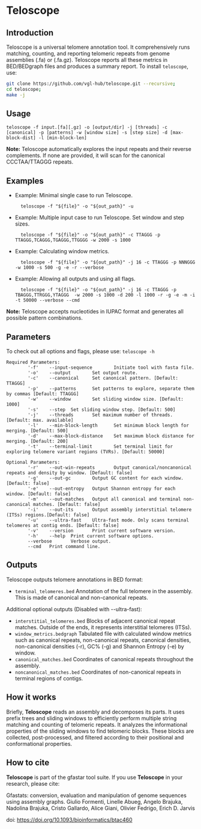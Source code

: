 Teloscope
============

Introduction
------------
Teloscope is a universal telomere annotation tool. It comprehensively runs matching, counting, and reporting telomeric repeats from genome assemblies (.fa) or (.fa.gz). Teloscope reports all these metrics in BED/BEDgraph files and produces a summary report. To install `teloscope`, use: 
```sh
git clone https://github.com/vgl-hub/teloscope.git --recursive;
cd teloscope; 
make -j
```

Usage
------------
    teloscope -f input.[fa][.gz] -o [output/dir] -j [threads] -c [canonical] -p [patterns] -w [window size] -s [step size] -d [max-block-dist] -l [min-block-len]

**Note:** Teloscope automatically explores the input repeats and their reverse complements. If none are provided, it will scan for the canonical CCCTAA/TTAGGG repeats. 

Examples
------------
* Example: Minimal single case to run Teloscope.

        teloscope -f "${file}" -o "${out_path}" -u

* Example: Multiple input case to run Teloscope. Set window and step sizes.

        teloscope -f "${file}" -o "${out_path}" -c TTAGGG -p TTAGGG,TCAGGG,TGAGGG,TTGGGG -w 2000 -s 1000

* Example: Calculating window metrics.

        teloscope -f "${file}" -o "${out_path}" -j 16 -c TTAGGG -p NNNGGG -w 1000 -s 500 -g -e -r --verbose

* Example: Allowing all outputs and using all flags.

        teloscope -f "${file}" -o "${out_path}" -j 16 -c TTAGGG -p TBAGGG,TTRGGG,YTAGGG  -w 2000 -s 1000 -d 200 -l 1000 -r -g -e -m -i -t 50000 --verbose --cmd
  
**Note:** Teloscope accepts nucleotides in IUPAC format and generates all possible pattern combinations. 

Parameters 
------------

To check out all options and flags, please use:
`teloscope -h` 

```
Required Parameters:
        '-f'    --input-sequence        Initiate tool with fasta file.
        '-o'    --output        Set output route.
        '-c'    --canonical     Set canonical pattern. [Default: TTAGGG]
        '-p'    --patterns      Set patterns to explore, separate them by commas [Default: TTAGGG]
        '-w'    --window        Set sliding window size. [Default: 1000]
        '-s'    --step  Set sliding window step. [Default: 500]
        '-j'    --threads       Set maximum number of threads. [Default: max. available]
        '-l'    --min-block-length      Set minimum block length for merging. [Default: 500]
        '-d'    --max-block-distance    Set maximum block distance for merging. [Default: 200]
        '-t'    --terminal-limit        Set terminal limit for exploring telomere variant regions (TVRs). [Default: 50000]

Optional Parameters:
        '-r'    --out-win-repeats       Output canonical/noncanonical repeats and density by window. [Default: false]
        '-g'    --out-gc        Output GC content for each window. [Default: false]
        '-e'    --out-entropy   Output Shannon entropy for each window. [Default: false]
        '-m'    --out-matches   Output all canonical and terminal non-canonical matches. [Default: false]
        '-i'    --out-its       Output assembly interstitial telomere (ITSs) regions.[Default: false]
        '-u'    --ultra-fast    Ultra-fast mode. Only scans terminal telomeres at contig ends. [Default: false]
        '-v'    --version       Print current software version.
        '-h'    --help  Print current software options.
        --verbose       Verbose output.
        --cmd   Print command line.
```

Outputs
------------
Teloscope outputs telomere annotations in BED format:

* `terminal_telomeres.bed` Annotation of the full telomere in the assembly. This is made of canonical and non-canonical repeats. 

Additional optional outputs (Disabled with --ultra-fast):

* `interstitial_telomeres.bed` Blocks of adjacent canonical repeat matches. Outside of the ends, it represents interstitial telomeres (ITSs).
* `window_metrics.bedgraph` Tabulated file with calculated window metrics such as canonical repeats, non-canonical repeats, canonical densities, non-canonical densities (-r), GC% (-g) and Shannon Entropy (-e) by window. 
* `canonical_matches.bed` Coordinates of canonical repeats throughout the assembly. 
* `noncanonical_matches.bed` Coordinates of non-canonical repeats in terminal regions of contigs. 

How it works
------------
Briefly, **Teloscope** reads an assembly and decomposes its parts. It uses prefix trees and sliding windows to efficiently perform multiple string matching and counting of telomeric repeats. It analyzes the informational properties of the sliding windows to find telomeric blocks. These blocks are collected, post-processed, and filtered according to their positional and conformational properties. 

How to cite
------------

**Teloscope** is part of the gfastar tool suite. If you use **Teloscope** in your research, please cite:

Gfastats: conversion, evaluation and manipulation of genome sequences using assembly graphs.
Giulio Formenti, Linelle Abueg, Angelo Brajuka, Nadolina Brajuka, Cristo Gallardo, Alice Giani, Olivier Fedrigo, Erich D. Jarvis

doi: https://doi.org/10.1093/bioinformatics/btac460
